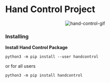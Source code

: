# Hand Control Project

<div align="center">
 <img src="https://media.giphy.com/media/mwJ0qNlSJ79YS2HSFq/giphy.gif" alt="hand-control-gif">
</div>

### Installing

**Install Hand Control Package**
```
python3 -m pip install --user handcontrol
```
or for all users
```
python3 -m pip install handcontrol
```